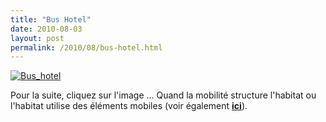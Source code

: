 ```yaml
---
title: "Bus Hotel"
date: 2010-08-03
layout: post
permalink: /2010/08/bus-hotel.html
---
```


<a href="http://www.flickr.com/photos/antonas/sets/72157605513990400/show/with/2940574829/" rel="lightbox"><img alt="Bus_hotel" border="0" class="asset asset-image at-xid-6a0120a66d2ad4970b0133f2d0b478970b " src="/wp-content/uploads/sites/6/old/6a0120a66d2ad4970b0133f2d0b478970b-500pi.jpg" title="Bus_hotel" /> <p style="text-align: justify"></p></a>Pour la suite, cliquez sur l'image ... Quand la mobilité structure l'habitat ou l'habitat utilise des éléments mobiles (voir également <strong><a href="/2010/04/lavenir-des-bouteilles-passe-par-la-logistique.html" target="_blank">ici</a></strong>).<br />